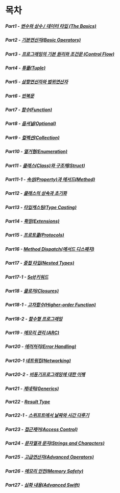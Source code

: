 # 목차 
##### Part1 - [변수와 상수 / 데이터 타입 (The Basics)](https://github.com/Isselgun/study/blob/main/Part1/README.md)
##### Part2 - [기본연산자(Basic Operators)](https://github.com/Isselgun/study/blob/main/Part2/README.md)
##### Part3 - [프로그래밍의 기본 원리와 조건문 (Control Flow)](https://github.com/Isselgun/study/blob/main/Part3/README.md)
##### Part4 - [튜플(Tuple)](https://github.com/Isselgun/study/blob/main/Part4/README.md)
##### Part5 - [삼항연산자와 범위연산자](https://github.com/Isselgun/study/blob/main/Part5/README.md)
##### Part6 - [반복문](https://github.com/Isselgun/study/blob/main/Part6/README.md)
##### Part7 - [함수(Function)](https://github.com/Isselgun/study/blob/main/Part7/README.md)
##### Part8 - [옵셔널(Optional)](https://github.com/Isselgun/study/blob/main/Part8/README.md)
##### Part9 - [컬렉션(Collection)](https://github.com/Isselgun/study/blob/main/Part9/README.md)
##### Part10 - [열거형(Enumeration)](https://github.com/Isselgun/study/blob/main/Part10/README.md)
##### Part11 - [클래스(Class)와 구조체(Struct)](https://github.com/Isselgun/study/blob/main/Part11/README.md)
##### Part11-1 - [속성(Property)과 메서드(Method)]()
##### Part12 - [클래스의 상속과 초기화](https://github.com/Isselgun/study/blob/main/Part12/README.md)
##### Part13 - [타입캐스팅(Type Casting)](https://github.com/Isselgun/study/blob/main/Part13/README.md)
##### Part14 - [확장(Extensions)](https://github.com/Isselgun/study/blob/main/Part14/README.md)
##### Part15 - [프로토콜(Protocols)](https://github.com/Isselgun/study/blob/main/Part15/README.md)
##### Part16 - [Method Dispatch(메서드 디스패치)](https://github.com/Isselgun/study/blob/main/Part16/README.md)
##### Part17 - [중첩 타입(Nested Types)](https://github.com/Isselgun/study/blob/main/Part17/README.md)
##### Part17-1 - [Self키워드]()
##### Part18 - [클로저(Closures)](https://github.com/Isselgun/study/blob/main/Part18/README.md)
##### Part18-1 - [고차함수(Higher-order Function)]()
##### Part18-2 - [함수형 프로그래밍]()
##### Part19 - [메모리 관리 (ARC)](https://github.com/Isselgun/study/blob/main/Part19/README.md)
##### Part20 - [에러처리(Error Handling)](https://github.com/Isselgun/study/blob/main/Part20/README.md)
##### Part20-1 [네트워킹(Networking)]()
##### Part20-2 - [비동기프로그래밍에 대한 이해]()
##### Part21 - [제네릭(Generics)](https://github.com/Isselgun/study/blob/main/Part21/README.md)
##### Part22 - [Result Type](https://github.com/Isselgun/study/blob/main/Part22/README.md)
##### Part22-1 - [스위프트에서 날짜와 시간 다루기]()
##### Part23 - [접근제어(Access Control)](https://github.com/Isselgun/study/blob/main/Part23/README.md)
##### Part24 - [문자열과 문자(Strings and Characters)](https://github.com/Isselgun/study/blob/main/Part24/README.md)
##### Part25 - [고급연산자(Advanced Operators)](https://github.com/Isselgun/study/blob/main/Part25/README.md)
##### Part26 - [메모리 안전(Memory Safety)](https://github.com/Isselgun/study/blob/main/Part26/README.md)
##### Part27 - [심화 내용(Advanced Swift)](https://github.com/Isselgun/study/blob/main/Part27/README.md)
